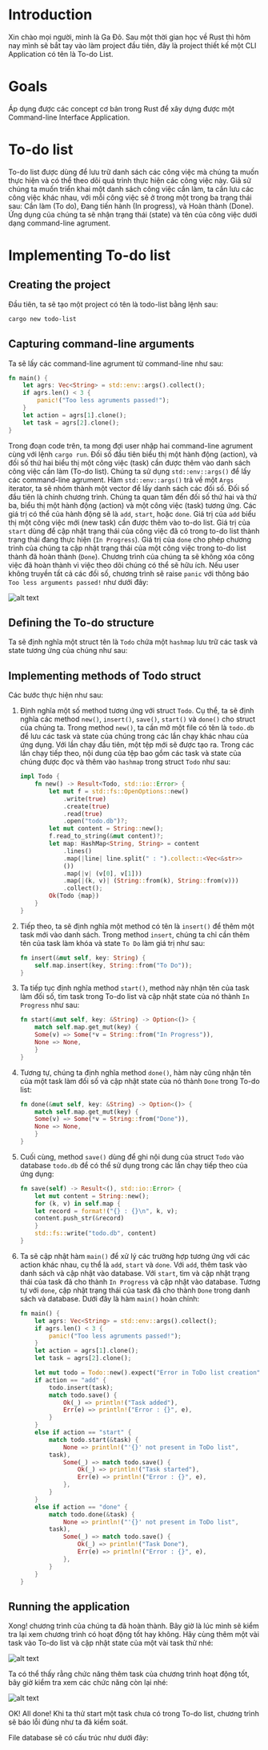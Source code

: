 # Introduction
Xin chào mọi người, mình là Ga Đô. Sau một thời gian học về Rust thì hôm nay mình sẽ bắt tay vào làm project đầu tiên, đây là project thiết kế một CLI Application có tên là To-do List.

# Goals

Áp dụng được các concept cơ bản trong Rust để xây dựng được một Command-line Interface Application.

# To-do list

To-do list được dùng để lưu trữ danh sách các công việc mà chúng ta muốn thực hiện và có thể theo dõi quá trình thực hiện các công việc này. Giả sử chúng ta muốn triển khai một danh sách công việc cần làm, ta cần lưu các công việc khác nhau, với mỗi công việc sẽ ở trong một trong ba trạng thái sau: Cần làm (To do), Đang tiến hành (In progress), và Hoàn thành (Done). Ứng dụng của chúng ta sẽ nhận trạng thái (state) và tên của công việc dưới dạng command-line agrument.

# Implementing To-do list
## Creating the project
Đầu tiên, ta sẽ tạo một project có tên là todo-list bằng lệnh sau:

```bash
cargo new todo-list
```

## Capturing command-line arguments

Ta sẽ lấy các command-line agrument từ command-line như sau:

```rs
fn main() {
    let agrs: Vec<String> = std::env::args().collect();
    if agrs.len() < 3 {
        panic!("Too less agruments passed!");
    }
    let action = agrs[1].clone();
    let task = agrs[2].clone();
}
```

Trong đoạn code trên, ta mong đợi user nhập hai command-line agrument cùng với lệnh `cargo run`. Đối số đầu tiên biểu thị một hành động (action), và đối số thứ hai biểu thị một công việc (task) cần được thêm vào danh sách công việc cần làm (To-do list). Chúng ta sử dụng `std::env::args()` để lấy các command-line agrument. Hàm `std::env::args()` trả về một `Args` iterator, ta sẽ nhóm thành một vector để lấy danh sách các đối số. Đối số đầu tiên là chính chương trình. Chúng ta quan tâm đến đối số thứ hai và thứ ba, biểu thị một hành động (action) và một công việc (task) tương ứng. Các giá trị có thể của hành động sẽ là `add`, `start`, hoặc `done`. Giá trị của `add` biểu thị một công việc mới (new task) cần được thêm vào to-do list. Giá trị của `start` dùng để cập nhật trạng thái của công việc đã có trong to-do list thành trạng thái đang thực hiện (`In Progress`). Giá trị của `done` cho phép chương trình của chúng ta cập nhật trạng thái của một công việc trong to-do list thành đã hoàn thành (`Done`). Chương trình của chúng ta sẽ không xóa công việc đã hoàn thành vì việc theo dõi chúng có thể sẽ hữu ích. Nếu user không truyền tất cả các đối số, chương trình sẽ raise `panic` với thông báo `Too less arguments passed!` như dưới đây:

![alt text](./img/raise_panic.png)

## Defining the To-do structure

Ta sẽ định nghĩa một struct tên là `Todo` chứa một `hashmap` lưu trữ các task và state tương ứng của chúng như sau:

## Implementing methods of Todo struct

Các bước thực hiện như sau:

1. Định nghĩa một số method tương ứng với struct `Todo`. Cụ thể, ta sẽ định nghĩa các method `new()`, `insert()`, `save()`, `start()` và `done()` cho struct của chúng ta. Trong method `new()`, ta cần mở một file có tên là `todo.db` để lưu các task và state của chúng trong các lần chạy khác nhau của ứng dụng. Với lần chạy đầu tiên, một tệp mới sẽ được tạo ra. Trong các lần chạy tiếp theo, nội dung của tệp bao gồm các task và state của chúng được đọc và thêm vào `hashmap` trong struct `Todo` như sau:

    ```rs
    impl Todo {
        fn new() -> Result<Todo, std::io::Error> {
            let mut f = std::fs::OpenOptions::new()
                .write(true)
                .create(true)
                .read(true)
                .open("todo.db")?;
            let mut content = String::new();
            f.read_to_string(&mut content)?;
            let map: HashMap<String, String> = content
                .lines()
                .map(|line| line.split(" : ").collect::<Vec<&str>>
                ())
                .map(|v| (v[0], v[1]))
                .map(|(k, v)| (String::from(k), String::from(v)))
                .collect();
            Ok(Todo {map})
        }
    }
    ```

2. Tiếp theo, ta sẽ định nghĩa một method có tên là `insert()` để thêm một task mới vào danh sách. Trong method `insert`, chúng ta chỉ cần thêm tên của task làm khóa và state `To Do` làm giá trị như sau:

    ```rs
    fn insert(&mut self, key: String) {
        self.map.insert(key, String::from("To Do"));
    }
    ```
3. Ta tiếp tục định nghĩa method `start()`, method này nhận tên của task làm đối số, tìm task trong To-do list và cập nhật state của nó thành `In Progress` như sau:

    ```rs
    fn start(&mut self, key: &String) -> Option<()> {
        match self.map.get_mut(key) {
        Some(v) => Some(*v = String::from("In Progress")),
        None => None,
        }
    }
    ```

4. Tương tự, chúng ta định nghĩa method `done()`, hàm này cũng nhận tên của một task làm đối số và cập nhật state của nó thành `Done` trong To-do list:

    ```rs
    fn done(&mut self, key: &String) -> Option<()> {
        match self.map.get_mut(key) {
        Some(v) => Some(*v = String::from("Done")),
        None => None,
        }
    }
    ```

5. Cuối cùng, method `save()` dùng để ghi nội dung của struct `Todo` vào database `todo.db` để có thể sử dụng trong các lần chạy tiếp theo của ứng dụng:

    ```rs
    fn save(self) -> Result<(), std::io::Error> {
        let mut content = String::new();
        for (k, v) in self.map {
        let record = format!("{} : {}\n", k, v);
        content.push_str(&record)
        }
        std::fs::write("todo.db", content)
    }
    ```

6. Ta sẽ cập nhật hàm `main()` để xử lý các trường hợp tương ứng với các action khác nhau, cụ thể là `add`, `start` và `done`. Với `add`, thêm task vào danh sách và cập nhật vào database. Với `start`, tìm và cập nhật trạng thái của task đã cho thành `In Progress` và cập nhật vào database. Tương tự với `done`, cập nhật trạng thái của task đã cho thành `Done` trong danh sách và database. Dưới đây là hàm `main()` hoàn chỉnh:

    ```rs
    fn main() {
        let agrs: Vec<String> = std::env::args().collect();
        if agrs.len() < 3 {
            panic!("Too less agruments passed!");
        }
        let action = agrs[1].clone();
        let task = agrs[2].clone();

        let mut todo = Todo::new().expect("Error in ToDo list creation");
        if action == "add" {
            todo.insert(task);
            match todo.save() {
                Ok(_) => println!("Task added"),
                Err(e) => println!("Error : {}", e),
            }
        }
        else if action == "start" {
            match todo.start(&task) {
                None => println!("'{}' not present in ToDo list",
            task),
                Some(_) => match todo.save() {
                    Ok(_) => println!("Task started"),
                    Err(e) => println!("Error : {}", e),
                },
            }
        }
        else if action == "done" {
            match todo.done(&task) {
                None => println!("'{}' not present in ToDo list",
            task),
                Some(_) => match todo.save() {
                    Ok(_) => println!("Task Done"),
                    Err(e) => println!("Error : {}", e),
                },
            }
        }
    }
    ```

## Running the application

Xong! chương trình của chúng ta đã hoàn thành. Bây giờ là lúc mình sẽ kiểm tra lại xem chương trình có hoạt động tốt hay không. Hãy cùng thêm một vài task vào To-do list và cập nhật state của một vài task thử nhé:

![alt text](./img/add_tasks.png)

Ta có thể thấy rằng chức năng thêm task của chương trình hoạt động tốt, bây giờ kiểm tra xem các chức năng còn lại nhé:

![alt text](./img/check_methods.png)

OK! All done! Khi ta thử start một task chưa có trong To-do list, chương trình sẽ báo lỗi đúng như ta đã kiểm soát.

File database sẽ có cấu trúc như dưới đây:
